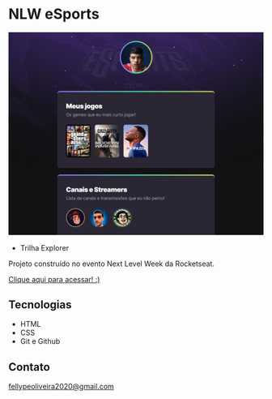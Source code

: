  # NLW eSports 

 ![preview](./.github/preview.png)
 
 - Trilha Explorer

 Projeto construído no evento Next Level Week da Rocketseat.

 [Clique aqui para acessar! :)](https://nlwesportsexplorer-fellype.vercel.app/)

## Tecnologias

- HTML
- CSS
- Git e Github

## Contato

fellypeoliveira2020@gmail.com
